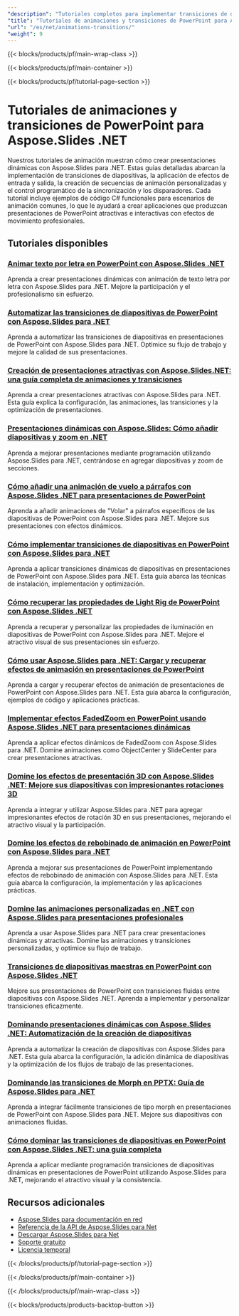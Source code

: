 ```yaml
---
"description": "Tutoriales completos para implementar transiciones de diapositivas, animaciones de objetos y efectos de movimiento en PowerPoint usando Aspose.Slides para .NET."
"title": "Tutoriales de animaciones y transiciones de PowerPoint para Aspose.Slides .NET"
"url": "/es/net/animations-transitions/"
"weight": 9
---
```


{{< blocks/products/pf/main-wrap-class >}}

{{< blocks/products/pf/main-container >}}

{{< blocks/products/pf/tutorial-page-section >}}
# Tutoriales de animaciones y transiciones de PowerPoint para Aspose.Slides .NET

Nuestros tutoriales de animación muestran cómo crear presentaciones dinámicas con Aspose.Slides para .NET. Estas guías detalladas abarcan la implementación de transiciones de diapositivas, la aplicación de efectos de entrada y salida, la creación de secuencias de animación personalizadas y el control programático de la sincronización y los disparadores. Cada tutorial incluye ejemplos de código C# funcionales para escenarios de animación comunes, lo que le ayudará a crear aplicaciones que produzcan presentaciones de PowerPoint atractivas e interactivas con efectos de movimiento profesionales.

## Tutoriales disponibles

### [Animar texto por letra en PowerPoint con Aspose.Slides .NET](./animate-text-letter-by-letter-aspose-slides-dotnet/)
Aprenda a crear presentaciones dinámicas con animación de texto letra por letra con Aspose.Slides para .NET. Mejore la participación y el profesionalismo sin esfuerzo.

### [Automatizar las transiciones de diapositivas de PowerPoint con Aspose.Slides para .NET](./automate-slide-transitions-aspose-slides-dotnet/)
Aprenda a automatizar las transiciones de diapositivas en presentaciones de PowerPoint con Aspose.Slides para .NET. Optimice su flujo de trabajo y mejore la calidad de sus presentaciones.

### [Creación de presentaciones atractivas con Aspose.Slides.NET: una guía completa de animaciones y transiciones](./dynamic-presentations-aspose-slides-net-guide/)
Aprenda a crear presentaciones atractivas con Aspose.Slides para .NET. Esta guía explica la configuración, las animaciones, las transiciones y la optimización de presentaciones.

### [Presentaciones dinámicas con Aspose.Slides: Cómo añadir diapositivas y zoom en .NET](./aspose-slides-net-dynamic-presentations/)
Aprenda a mejorar presentaciones mediante programación utilizando Aspose.Slides para .NET, centrándose en agregar diapositivas y zoom de secciones.

### [Cómo añadir una animación de vuelo a párrafos con Aspose.Slides .NET para presentaciones de PowerPoint](./add-fly-animation-aspose-slides-net/)
Aprenda a añadir animaciones de "Volar" a párrafos específicos de las diapositivas de PowerPoint con Aspose.Slides para .NET. Mejore sus presentaciones con efectos dinámicos.

### [Cómo implementar transiciones de diapositivas en PowerPoint con Aspose.Slides para .NET](./implement-slide-transitions-aspose-slides-net/)
Aprenda a aplicar transiciones dinámicas de diapositivas en presentaciones de PowerPoint con Aspose.Slides para .NET. Esta guía abarca las técnicas de instalación, implementación y optimización.

### [Cómo recuperar las propiedades de Light Rig de PowerPoint con Aspose.Slides .NET](./aspose-slides-dotnet-retrieve-light-rig-properties/)
Aprenda a recuperar y personalizar las propiedades de iluminación en diapositivas de PowerPoint con Aspose.Slides para .NET. Mejore el atractivo visual de sus presentaciones sin esfuerzo.

### [Cómo usar Aspose.Slides para .NET: Cargar y recuperar efectos de animación en presentaciones de PowerPoint](./implement-aspose-slides-net-load-retrieve-animation-effects/)
Aprenda a cargar y recuperar efectos de animación de presentaciones de PowerPoint con Aspose.Slides para .NET. Esta guía abarca la configuración, ejemplos de código y aplicaciones prácticas.

### [Implementar efectos FadedZoom en PowerPoint usando Aspose.Slides .NET para presentaciones dinámicas](./fadedzoom-effects-aspose-slides-net/)
Aprenda a aplicar efectos dinámicos de FadedZoom con Aspose.Slides para .NET. Domine animaciones como ObjectCenter y SlideCenter para crear presentaciones atractivas.

### [Domine los efectos de presentación 3D con Aspose.Slides .NET: Mejore sus diapositivas con impresionantes rotaciones 3D](./aspose-slides-net-3d-presentation-effects/)
Aprenda a integrar y utilizar Aspose.Slides para .NET para agregar impresionantes efectos de rotación 3D en sus presentaciones, mejorando el atractivo visual y la participación.

### [Domine los efectos de rebobinado de animación en PowerPoint con Aspose.Slides para .NET](./master-animation-rewind-effects-powerpoint-aspose-slides-dotnet/)
Aprenda a mejorar sus presentaciones de PowerPoint implementando efectos de rebobinado de animación con Aspose.Slides para .NET. Esta guía abarca la configuración, la implementación y las aplicaciones prácticas.

### [Domine las animaciones personalizadas en .NET con Aspose.Slides para presentaciones profesionales](./master-custom-animations-net-aspose-slides/)
Aprenda a usar Aspose.Slides para .NET para crear presentaciones dinámicas y atractivas. Domine las animaciones y transiciones personalizadas, y optimice su flujo de trabajo.

### [Transiciones de diapositivas maestras en PowerPoint con Aspose.Slides .NET](./enhance-powerpoint-aspose-slides-net-transitions/)
Mejore sus presentaciones de PowerPoint con transiciones fluidas entre diapositivas con Aspose.Slides .NET. Aprenda a implementar y personalizar transiciones eficazmente.

### [Dominando presentaciones dinámicas con Aspose.Slides .NET: Automatización de la creación de diapositivas](./dynamic-presentations-aspose-slides-net/)
Aprenda a automatizar la creación de diapositivas con Aspose.Slides para .NET. Esta guía abarca la configuración, la adición dinámica de diapositivas y la optimización de los flujos de trabajo de las presentaciones.

### [Dominando las transiciones de Morph en PPTX: Guía de Aspose.Slides para .NET](./master-morph-transitions-aspose-slides-net/)
Aprenda a integrar fácilmente transiciones de tipo morph en presentaciones de PowerPoint con Aspose.Slides para .NET. Mejore sus diapositivas con animaciones fluidas.

### [Cómo dominar las transiciones de diapositivas en PowerPoint con Aspose.Slides .NET: una guía completa](./mastering-slide-transitions-aspose-slides-net/)
Aprenda a aplicar mediante programación transiciones de diapositivas dinámicas en presentaciones de PowerPoint utilizando Aspose.Slides para .NET, mejorando el atractivo visual y la consistencia.

## Recursos adicionales

- [Aspose.Slides para documentación en red](https://docs.aspose.com/slides/net/)
- [Referencia de la API de Aspose.Slides para Net](https://reference.aspose.com/slides/net/)
- [Descargar Aspose.Slides para Net](https://releases.aspose.com/slides/net/)
- [Soporte gratuito](https://forum.aspose.com/)
- [Licencia temporal](https://purchase.aspose.com/temporary-license/)

{{< /blocks/products/pf/tutorial-page-section >}}

{{< /blocks/products/pf/main-container >}}

{{< /blocks/products/pf/main-wrap-class >}}

{{< blocks/products/products-backtop-button >}}